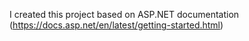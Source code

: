 I created this project based on ASP.NET documentation (https://docs.asp.net/en/latest/getting-started.html)